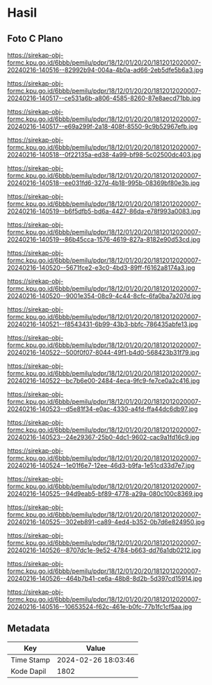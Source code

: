 # Hasil

## Foto C Plano

https://sirekap-obj-formc.kpu.go.id/6bbb/pemilu/pdpr/18/12/01/20/20/1812012020007-20240216-140516--82992b94-004a-4b0a-ad66-2eb5dfe5b6a3.jpg

https://sirekap-obj-formc.kpu.go.id/6bbb/pemilu/pdpr/18/12/01/20/20/1812012020007-20240216-140517--ce531a6b-a806-4585-8260-87e8aecd71bb.jpg

https://sirekap-obj-formc.kpu.go.id/6bbb/pemilu/pdpr/18/12/01/20/20/1812012020007-20240216-140517--e69a299f-2a18-408f-8550-9c9b52967efb.jpg

https://sirekap-obj-formc.kpu.go.id/6bbb/pemilu/pdpr/18/12/01/20/20/1812012020007-20240216-140518--0f22135a-ed38-4a99-bf98-5c02500dc403.jpg

https://sirekap-obj-formc.kpu.go.id/6bbb/pemilu/pdpr/18/12/01/20/20/1812012020007-20240216-140518--ee031fd6-327d-4b18-995b-08369bf80e3b.jpg

https://sirekap-obj-formc.kpu.go.id/6bbb/pemilu/pdpr/18/12/01/20/20/1812012020007-20240216-140519--b6f5dfb5-bd6a-4427-86da-e78f993a0083.jpg

https://sirekap-obj-formc.kpu.go.id/6bbb/pemilu/pdpr/18/12/01/20/20/1812012020007-20240216-140519--86b45cca-1576-4619-827a-8182e90d53cd.jpg

https://sirekap-obj-formc.kpu.go.id/6bbb/pemilu/pdpr/18/12/01/20/20/1812012020007-20240216-140520--5671fce2-e3c0-4bd3-89ff-f6162a8174a3.jpg

https://sirekap-obj-formc.kpu.go.id/6bbb/pemilu/pdpr/18/12/01/20/20/1812012020007-20240216-140520--9001e354-08c9-4c44-8cfc-6fa0ba7a207d.jpg

https://sirekap-obj-formc.kpu.go.id/6bbb/pemilu/pdpr/18/12/01/20/20/1812012020007-20240216-140521--f8543431-6b99-43b3-bbfc-786435abfe13.jpg

https://sirekap-obj-formc.kpu.go.id/6bbb/pemilu/pdpr/18/12/01/20/20/1812012020007-20240216-140522--500f0f07-8044-49f1-b4d0-568423b31f79.jpg

https://sirekap-obj-formc.kpu.go.id/6bbb/pemilu/pdpr/18/12/01/20/20/1812012020007-20240216-140522--bc7b6e00-2484-4eca-9fc9-fe7ce0a2c416.jpg

https://sirekap-obj-formc.kpu.go.id/6bbb/pemilu/pdpr/18/12/01/20/20/1812012020007-20240216-140523--d5e81f34-e0ac-4330-a4fd-ffa44dc6db97.jpg

https://sirekap-obj-formc.kpu.go.id/6bbb/pemilu/pdpr/18/12/01/20/20/1812012020007-20240216-140523--24e29367-25b0-4dc1-9602-cac9a1fd16c9.jpg

https://sirekap-obj-formc.kpu.go.id/6bbb/pemilu/pdpr/18/12/01/20/20/1812012020007-20240216-140524--1e01f6e7-12ee-46d3-b9fa-1e51cd33d7e7.jpg

https://sirekap-obj-formc.kpu.go.id/6bbb/pemilu/pdpr/18/12/01/20/20/1812012020007-20240216-140525--94d9eab5-bf89-4778-a29a-080c100c8369.jpg

https://sirekap-obj-formc.kpu.go.id/6bbb/pemilu/pdpr/18/12/01/20/20/1812012020007-20240216-140525--302eb891-ca89-4ed4-b352-0b7d6e824950.jpg

https://sirekap-obj-formc.kpu.go.id/6bbb/pemilu/pdpr/18/12/01/20/20/1812012020007-20240216-140526--8707dc1e-9e52-4784-b663-dd76a1db0212.jpg

https://sirekap-obj-formc.kpu.go.id/6bbb/pemilu/pdpr/18/12/01/20/20/1812012020007-20240216-140526--464b7b41-ce6a-48b8-8d2b-5d397cd15914.jpg

https://sirekap-obj-formc.kpu.go.id/6bbb/pemilu/pdpr/18/12/01/20/20/1812012020007-20240216-140516--10653524-f62c-461e-b0fc-77b1fc1cf5aa.jpg


## Metadata

| Key        | Value               |
| ---------- | ------------------- |
| Time Stamp | 2024-02-26 18:03:46 |
| Kode Dapil | 1802                |



